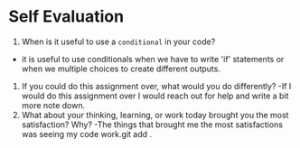 # Self Evaluation

1. When is it useful to use a `conditional` in your code?
- it is useful to use conditionals when we  have to write 'if' statements or when we multiple choices to create different outputs.
1. If you could do this assignment over, what would you do differently?
-If I would do this assignment over I would reach out for help and write a bit more note down. 
1. What about your thinking, learning, or work today brought you the most satisfaction? Why?
-The things that brought me the most satisfactions was seeing my code work.git add .
